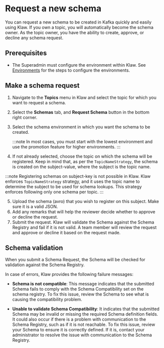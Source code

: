 # Request a new schema

You can request a new schema to be created in Kafka quickly and easily
using Klaw. If you own a topic, you will automatically become the schema
owner. As the topic owner, you have the ability to create, approve, or
decline any schema request.

## Prerequisites

-   The Superadmin must configure the environment within Klaw. See
    [Environments](../../Concepts/clusters-environments) for the steps to configure the environments.

## Make a schema request

1.  Navigate to the **Topics** menu in Klaw and select the topic for
    which you want to request a schema.
2.  Select the **Schemas** tab, and **Request Schema** button in the
    bottom right corner.
3.  Select the schema environment in which you want the schema to be
    created.

    :::note
    In most cases, you must start with the lowest environment and use the
    promotion feature for higher environments.
    :::

4.  If not already selected, choose the topic on which the schema will
    be registered. Keep in mind that, as per the `TopicNameStrategy`,
    the schema is created on the subject-value, where the subject is the
    topic name.

:::note
Registering schemas on subject-key is not possible in Klaw. Klaw
enforces `TopicNameStrategy` strategy, and it uses the topic name to
determine the subject to be used for schema lookups. This strategy
enforces following only one schema per topic.
:::

5.  Upload the schema (avro) that you wish to register on this subject.
    Make sure it is a valid JSON.
6.  Add any remarks that will help the reviewer decide whether to
    approve or decline the request.
7.  Submit the request. Klaw will validate the Schema against the Schema
    Registry and fail if it is not valid. A team member will review the
    request and approve or decline it based on the request made.

## Schema validation

When you submit a Schema Request, the Schema will be checked for
validation against the Schema Registry.

In case of errors, Klaw provides the following failure messages: 

- **Schema is not compatible**: This message indicates that the submitted
Schema fails to comply with the Schema Compatibility set on the schema
registry. To fix this issue, review the Schema to see what is causing
the compatibility problem. 

- **Unable to validate Schema
Compatibility**: It indicates that the submitted Schema may be invalid
or missing the required Schema definition fields. It could also occur if
there is a problem with communication to the Schema Registry, such as if
it is not reachable. To fix this issue, review your Schema to ensure it
is correctly defined. If it is, contact your administrator to resolve
the issue with communication to the Schema Registry.
